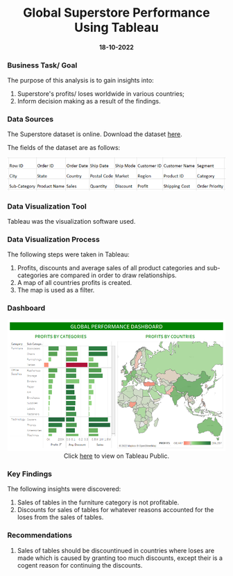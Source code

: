 <h1 align="center">Global Superstore Performance Using Tableau</h1>
<h4 align="center">18-10-2022</h4> 

<h3>Business Task/ Goal</h3> 
<p>The purpose of this analysis is to gain insights into:</p>
<ol>
  <li>Superstore's profits/ loses worldwide in various countries;</li>
  <li>Inform decision making as a result of the findings.</li>
</ol>
<h3>Data Sources</h3> 
<p>The Superstore dataset is online. Download the dataset <a href="https://github.com/shittuadams/WallmartDataAnalysis/blob/main/Walmart-Retail-Data.xlsx" target="_blank">here</a>.<p>

<div>
   <p>The fields of the dataset are as follows:</p> 
   <p align="center">
   <img src="images/fields.png"> 
  </p>

<h3>Data Visualization Tool</h3>
<p>Tableau was the visualization software used.</p> 

<h3>Data Visualization Process</h3>
<p>The following steps were taken in Tableau:</p> 
<ol>
   <li>Profits, discounts and average sales of all product categories and sub-categories are compared in order to draw relationships.</li>
   <li>A map of all countries profits is created.</li>
   <li>The map is used as a filter.</li>
</ol>
<h3>Dashboard</h3>
<p align="center">
   <img src="images/global-performance.png"> 
   <span>Click <a href="https://public.tableau.com/views/GlobalPerformanceDashboard_16661126684710/GlobalPer?:language=en-US&:display_count=n&:origin=viz_share_link">here</a> to view on Tableau Public.</span>
</p>

<h3>Key Findings</h3> 
<p>The following insights were discovered: </p>
<ol>
<li>Sales of tables in the furniture category is not profitable.</li>  
<li>Discounts for sales of tables for whatever reasons accounted for the loses from the sales of tables.</li> 
</ol>
<h3>Recommendations </h3>
<ol>
<li>Sales of tables should be discountinued in countries where loses are made which is caused by granting too much discounts, except their is a cogent reason for continuing the discounts.</li>  
</ol>


